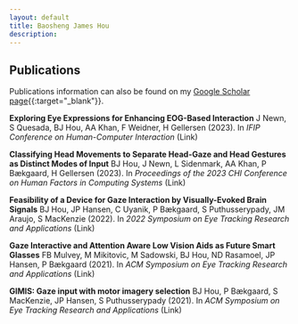 ```yaml
---
layout: default
title: Baosheng James Hou
description: 
---
```


## Publications

Publications information can also be found on my [Google Scholar page](https://scholar.google.com/citations?user=hwPzzQcAAAAJ&hl=en){{:target="_blank"}}.


**Exploring Eye Expressions for Enhancing EOG-Based Interaction**
<span class="indentLeft">J Newn, S Quesada, BJ Hou, AA Khan, F Weidner, H Gellersen (2023). In _IFIP Conference on Human-Computer Interaction_ (Link)</span>

**Classifying Head Movements to Separate Head-Gaze and Head Gestures as Distinct Modes of Input**
BJ Hou, J Newn, L Sidenmark, AA Khan, P Bækgaard, H Gellersen (2023). In _Proceedings of the 2023 CHI Conference on Human Factors in Computing Systems_ (Link)

**Feasibility of a Device for Gaze Interaction by Visually-Evoked Brain Signals**
BJ Hou, JP Hansen, C Uyanik, P Bækgaard, S Puthusserypady, JM Araujo, S MacKenzie (2022). In _2022 Symposium on Eye Tracking Research and Applications_ (Link)

**Gaze Interactive and Attention Aware Low Vision Aids as Future Smart Glasses**
FB Mulvey, M Mikitovic, M Sadowski, BJ Hou, ND Rasamoel, JP Hansen, P Bækgaard (2021). In _ACM Symposium on Eye Tracking Research and Applications_ (Link)

**GIMIS: Gaze input with motor imagery selection**
BJ Hou, P Bækgaard, S MacKenzie, JP Hansen, S Puthusserypady (2021). In _ACM Symposium on Eye Tracking Research and Applications_ (Link)

<!-- [back](./) -->
